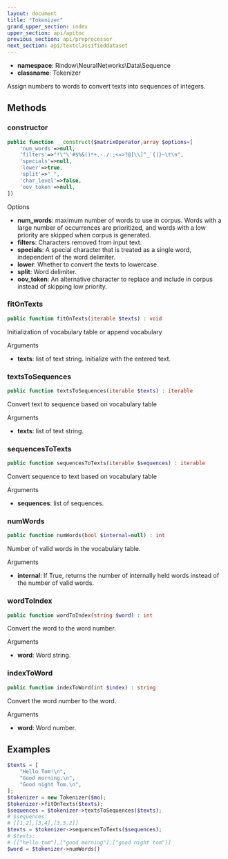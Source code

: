 ```yaml
---
layout: document
title: "Tokenizer"
grand_upper_section: index
upper_section: api/apitoc
previous_section: api/preprocessor
next_section: api/textclassifieddataset
---
```


- **namespace**: Rindow\NeuralNetworks\Data\Sequence
- **classname**: Tokenizer

Assign numbers to words to convert texts into sequences of integers.

Methods
-------

### constructor
```php
public function __construct($matrixOperator,array $options=[
    'num_words'=>null,
    'filters'=>"!\"\'#$%&()*+,-./:;<=>?@[\\]^_`{|}~\t\n",
    'specials'=>null,
    'lower'=>true,
    'split'=>" ",
    'char_level'=>false,
    'oov_token'=>null,
])
```

Options
- **num_words**: maximum number of words to use in corpus. Words with a large number of occurrences are prioritized, and words with a low priority are skipped when corpus is generated.
- **filters**: Characters removed from input text.
- **specials**: A special character that is treated as a single word, independent of the word delimiter.
- **lower**: Whether to convert the texts to lowercase.
- **split**: Word delimiter.
- **oov_token**: An alternative character to replace and include in corpus instead of skipping low priority.

### fitOnTexts
```php
public function fitOnTexts(iterable $texts) : void
```
Initialization of vocabulary table or append vocabulary

Arguments

- **texts**: list of text string. Initialize with the entered text.

### textsToSequences
```php
public function textsToSequences(iterable $texts) : iterable
```
Convert text to sequence based on vocabulary table

Arguments

- **texts**: list of text string.


### sequencesToTexts
```php
public function sequencesToTexts(iterable $sequences) : iterable
```
Convert sequence to text based on vocabulary table

Arguments

- **sequences**: list of sequences.

### numWords
```php
public function numWords(bool $internal=null) : int
```
Number of valid words in the vocabulary table.

Arguments

- **internal**: If True, returns the number of internally held words instead of the number of valid words.

### wordToIndex
```php
public function wordToIndex(string $word) : int
```
Convert the word to the word number.

Arguments

- **word**: Word string.

### indexToWord
```php
public function indexToWord(int $index) : string
```
Convert the word number to the word.

Arguments

- **word**: Word number.

Examples
--------

```php
$texts = [
    "Hello Tom!\n",
    "Good morning.\n",
    "Good night Tom.\n",
];
$tokenizer = new Tokenizer($mo);
$tokenizer->fitOnTexts($texts);
$sequences = $tokenizer->textsToSequences($texts);
# $sequences:
# [[1,2],[3,4],[3,5,2]]
$texts = $tokenizer->sequencesToTexts($sequences);
# $texts:
# [["hello tom"],["good morning"],["good night tom"]]
$word = $tokenizer->numWords()
```
